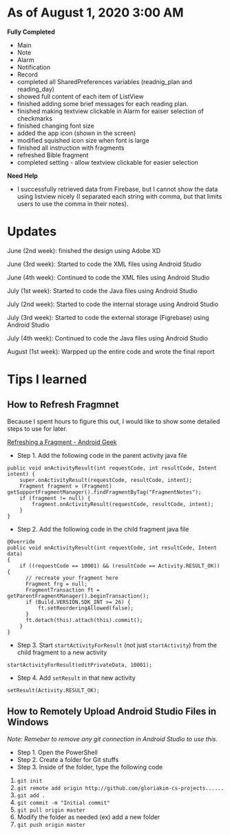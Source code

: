 # As of August 1, 2020 3:00 AM

**Fully Completed**

- Main
- Note
- Alarm
- Notification
- Record
- completed all SharedPreferences variables (readnig_plan and reading_day)
- showed full content of each item of ListView
- finished adding some brief messages for each reading plan. 
- finished making textview clickable in Alarm for eaiser selection of checkmarks
- finished changing font size
- added the app icon (shown in the screen) 
- modified squished icon size when font is large
- finished all instruction with fragments
- refreshed Bible fragment
- completed setting - allow textview clickable for easier selection

**Need Help**

- I successfully retrieved data from Firebase, but I cannot show the data using listview nicely (I separated each string with comma, but that limits users to use the comma in their notes).

# Updates

June (2nd week): finished the design using Adobe XD

June (3rd week): Started to code the XML files using Android Studio 

June (4th week): Continued to code the XML files using Android Studio

July (1st week): Started to code the Java files using Android Studio

July (2nd week): Started to code the internal storage using Android Studio

July (3rd week): Started to code the external storage (Figrebase) using Android Studio

July (4th week): Continued to code the Java files using Android Studio

August (1st week): Warpped up the entire code and wrote the final report

# Tips I learned

## How to Refresh Fragmnet

Because I spent hours to figure this out, I would like to show some detailed steps to use for later.

[Refreshing a Fragment - Android Geek](https://stackoverflow.com/questions/44622311/how-can-i-call-onactivityresult-inside-fragment-and-how-it-work)

- Step 1. Add the following code in the parent activity java file
```
public void onActivityResult(int requestCode, int resultCode, Intent intent) {
    super.onActivityResult(requestCode, resultCode, intent);
    Fragment fragment = (Fragment) getSupportFragmentManager().findFragmentByTag("FragmentNotes");
    if (fragment != null) {
        fragment.onActivityResult(requestCode, resultCode, intent);
    }
}
```
- Step 2. Add the following code in the child fragment java file
```
@Override
public void onActivityResult(int requestCode, int resultCode, Intent data)
{
    if ((requestCode == 10001) && (resultCode == Activity.RESULT_OK)) {
      // recreate your fragment here
      Fragment frg = null;
      FragmentTransaction ft = getParentFragmentManager().beginTransaction();
      if (Build.VERSION.SDK_INT >= 26) {
          ft.setReorderingAllowed(false);
      }
      ft.detach(this).attach(this).commit();
    }
}
```
- Step 3. Start `startActivityForResult` (not just `startActivity`) from the child fragment to a new activity
```
startActivityForResult(editPrivateData, 10001);
```
- Step 4. Add `setResult` in that new activity
```
setResult(Activity.RESULT_OK);
```

## How to Remotely Upload Android Studio Files in Windows
*Note: Remeber to remove any git connection in Android Studio to use this.*

- Step 1. Open the PowerShell 
- Step 2. Create a folder for Git stuffs
- Step 3. Inside of the folder, type the following code

1. `git init`
2. `git remote add origin http://github.com/gloriakim-cs-projects......`
3. `git add .`
4. `git commit -m "Initial commit"`
5. `git pull origin master`
6. Modify the folder as needed (ex) add a new folder
7. `git push origin master`
